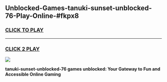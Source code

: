 
## Unblocked-Games-tanuki-sunset-unblocked-76-Play-Online-#fkpx8
<h3>
<a href="https://premium.freeplayer.one?title=tanuki-sunset-unblocked-76&ref=24F">CLICK TO PLAY</a></h3>
<hr>

<h3>
<a href="https://premium.freeplayer.one?title=tanuki-sunset-unblocked-76&ref=24F">CLICK 2 PLAY</a>
  
</h3>

<a href="https://premium.freeplayer.one?title=tanuki-sunset-unblocked-76&ref=24F/"><img src="https://clearcache.store/games.png"></a>


**tanuki-sunset-unblocked-76 games unblocked: Your Gateway to Fun and Accessible Online Gaming**
